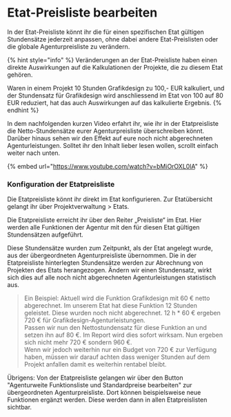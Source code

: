 # Etat-Preisliste bearbeiten

In der Etat-Preisliste könnt ihr die für einen spezifischen Etat gültigen Stundensätze jederzeit anpassen, ohne dabei andere Etat-Preislisten oder die globale Agenturpreisliste zu verändern.

{% hint style="info" %}
Veränderungen an der Etat-Preisliste haben einen direkte Auswirkungen auf die Kalkulationen der Projekte, die zu diesem Etat gehören.

Waren in einem Projekt 10 Stunden Grafikdesign zu 100,- EUR kalkuliert, und der Stundensatz für Grafikdesign wird anschliessend im Etat von 100 auf 80 EUR reduziert, hat das auch Auswirkungen auf das kalkulierte Ergebnis.
{% endhint %}

In dem nachfolgenden kurzen Video erfahrt ihr, wie ihr in der Etatpreisliste die Netto-Stundensätze eurer Agenturpreisliste überschreiben könnt. Darüber hinaus sehen wir den Effekt auf eure noch nicht abgerechneten Agenturleistungen. Solltet ihr den Inhalt lieber lesen wollen, scrollt einfach weiter nach unten.

{% embed url="https://www.youtube.com/watch?v=bMiOrOXL0lA" %}

### Konfiguration der Etatpreisliste

Die Etatpreisliste könnt ihr direkt im Etat konfigurieren. Zur Etatübersicht gelangt ihr über Projektverwaltung &gt; Etats.

Die Etatpreisliste erreicht ihr über den Reiter „Preisliste“ im Etat. Hier werden alle Funktionen der Agentur mit den für diesen Etat gültigen Stundensätzen aufgeführt.

Diese Stundensätze wurden zum Zeitpunkt, als der Etat angelegt wurde, aus der übergeordneten Agenturpreisliste übernommen. Die in der Etatpreisliste hinterlegten Stundensätze werden zur Abrechnung von Projekten des Etats herangezogen. Ändern wir einen Stundensatz, wirkt sich dies auf alle noch nicht abgerechneten Agenturleistungen statistisch aus.

> Ein Beispiel: Aktuell wird die Funktion Grafikdesign mit 60 € netto abgerechnet. Im unserem Etat hat diese Funktion 12 Stunden geleistet. Diese wurden noch nicht abgerechnet. 12 h \* 60 € ergeben 720 € für Grafikdesign-Agenturleistungen.   
> Passen wir nun den Nettostundensatz für diese Funktion an und setzen ihn auf 80 €. Im Report wird dies sofort wirksam. Nun ergeben sich nicht mehr 720 € sondern 960 €.  
> Wenn wir jedoch weiterhin nur ein Budget von 720 € zur Verfügung haben, müssen wir darauf achten dass weniger Stunden auf dem Projekt anfallen damit es weiterhin rentabel bleibt.

Übrigens: Von der Etatpreisliste gelangen wir über den Button "Agenturweite Funktionsliste und Standardpreise bearbeiten" zur übergeordneten Agenturpreisliste. Dort können beispielsweise neue Funktionen ergänzt werden. Diese werden dann in allen Etatpreislisten sichtbar.

